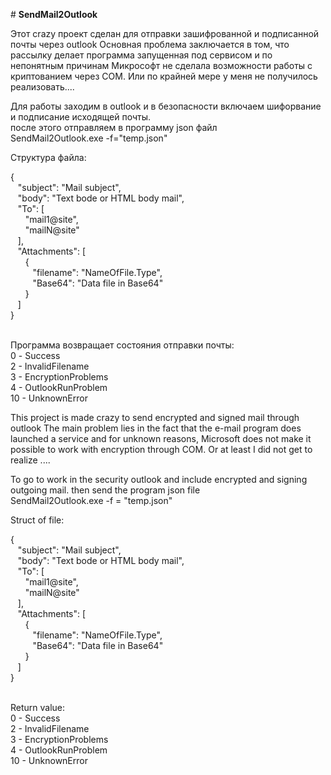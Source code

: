 <p># <strong>SendMail2Outlook</strong></p>
<p>Этот crazy проект сделан для отправки зашифрованной и подписанной почты через outlook Основная проблема заключается в том, что рассылку делает программа запущенная под сервисом и по непонятным причинам Микрософт не сделала возможности работы с криптованием через COM. Или по крайней мере у меня не получилось реализовать....</p>
<p>Для работы заходим в outlook и в безопасности включаем шифорвание и подписание исходящей почты.<br />после этого отправляем в программу json файл <br />SendMail2Outlook.exe -f="temp.json"</p>
<p>Структура файла:</p>
<p>{<br />&nbsp;&nbsp;&nbsp;"subject": "Mail subject",<br />&nbsp;&nbsp;&nbsp;"body": "Text bode or HTML body mail",<br />&nbsp;&nbsp;&nbsp;"To": [<br />&nbsp;&nbsp;&nbsp;&nbsp;&nbsp;&nbsp;"mail1@site",<br />&nbsp;&nbsp;&nbsp;&nbsp;&nbsp;&nbsp;"mailN@site"<br />&nbsp;&nbsp;&nbsp;],<br />&nbsp;&nbsp;&nbsp;"Attachments": [<br />&nbsp;&nbsp;&nbsp;&nbsp;&nbsp;&nbsp;{<br />&nbsp;&nbsp;&nbsp;&nbsp;&nbsp;&nbsp;&nbsp;&nbsp;&nbsp;"filename": "NameOfFile.Type",<br />&nbsp;&nbsp;&nbsp;&nbsp;&nbsp;&nbsp;&nbsp;&nbsp;&nbsp;"Base64": "Data file in Base64"<br />&nbsp;&nbsp;&nbsp;&nbsp;&nbsp;&nbsp;}<br />&nbsp;&nbsp;&nbsp;]<br />}</p>
<p><br />Программа возвращает состояния отправки почты:<br /> 0 - Success<br /> 2 - InvalidFilename<br /> 3 - EncryptionProblems<br /> 4 - OutlookRunProblem<br /> 10 - UnknownError<br /> </p>

<p>This project is made crazy to send encrypted and signed mail through outlook The main problem lies in the fact that the e-mail program does launched a service and for unknown reasons, Microsoft does not make it possible to work with encryption through COM. Or at least I did not get to realize ....</p>

To go to work in the security outlook and include encrypted and signing outgoing mail.
then send the program json file
<br />SendMail2Outlook.exe -f = "temp.json"</p>
<p>Struct of file:</p>
<p>{<br />&nbsp;&nbsp;&nbsp;"subject": "Mail subject",<br />&nbsp;&nbsp;&nbsp;"body": "Text bode or HTML body mail",<br />&nbsp;&nbsp;&nbsp;"To": [<br />&nbsp;&nbsp;&nbsp;&nbsp;&nbsp;&nbsp;"mail1@site",<br />&nbsp;&nbsp;&nbsp;&nbsp;&nbsp;&nbsp;"mailN@site"<br />&nbsp;&nbsp;&nbsp;],<br />&nbsp;&nbsp;&nbsp;"Attachments": [<br />&nbsp;&nbsp;&nbsp;&nbsp;&nbsp;&nbsp;{<br />&nbsp;&nbsp;&nbsp;&nbsp;&nbsp;&nbsp;&nbsp;&nbsp;&nbsp;"filename": "NameOfFile.Type",<br />&nbsp;&nbsp;&nbsp;&nbsp;&nbsp;&nbsp;&nbsp;&nbsp;&nbsp;"Base64": "Data file in Base64"<br />&nbsp;&nbsp;&nbsp;&nbsp;&nbsp;&nbsp;}<br />&nbsp;&nbsp;&nbsp;]<br />}</p>
<p><br />Return value:<br /> 0 - Success<br /> 2 - InvalidFilename<br /> 3 - EncryptionProblems<br /> 4 - OutlookRunProblem<br /> 10 - UnknownError<br /> </p>
